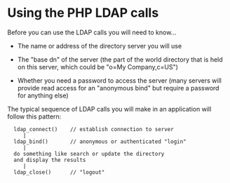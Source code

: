 Using the PHP LDAP calls
========================

Before you can use the LDAP calls you will need to know...

-   The name or address of the directory server you will use

-   The "base dn" of the server (the part of the world directory that is
    held on this server, which could be "o=My Company,c=US")

-   Whether you need a password to access the server (many servers will
    provide read access for an "anonymous bind" but require a password
    for anything else)

The typical sequence of LDAP calls you will make in an application will
follow this pattern:

``` literallayout
  ldap_connect()    // establish connection to server
     |
  ldap_bind()       // anonymous or authenticated "login"
     |
  do something like search or update the directory
  and display the results
     |
  ldap_close()      // "logout"
```
